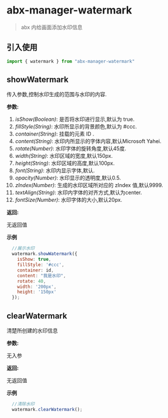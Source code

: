 # abx-manager-watermark

> abx 内给画面添加水印信息

## 引入使用
```js
import { watermark } from "abx-manager-watermark"
```

## showWatermark
传入参数,控制水印生成的范围与水印的内容.

**参数:**
  1. *isShow(Boolean)*: 是否将水印进行显示,默认为 true.
  2. *fillStyle(String)*: 水印所显示的背景颜色,默认为 #ccc.
  3. *container(String)*: 挂载的元素 ID .
  4. *content(String)*: 水印内所显示的字体内容,默认Microsoft Yahei.
  5. *rotate(Number)*: 水印字体的旋转角度,默认45度.
  6. *width(String)*: 水印区域的宽度,默认150px.
  7. *height(String)*: 水印区域的高度,默认100px.
  8. *font(String)*: 水印内显示字体,默认.
  9. *opacity(Number)*: 水印显示的透明度,默认0.5.
  10. *zIndex(Number)*: 生成的水印区域所对应的 zIndex 值,默认9999.
  11. *textAlign(String)*: 水印内字体的对齐方式,默认为center.
  12. *fontSize(Number)*: 水印字体的大小,默认20px.

**返回:**

  无返回值

**示例**
```javascript
  //展示水印
  watermark.showWatermark({
    isShow: true,
    fillStyle: '#ccc',
    container: id,
    content: "我是水印",
    rotate: 40,
    width: '200px',
    height: '150px'
  });
```

## clearWatermark
清楚所创建的水印信息

**参数:**
  
  无入参

**返回:**

  无返回值

**示例**
```javascript
  //清除水印
  watermark.clearWatermark();
```








